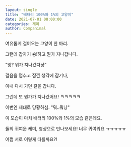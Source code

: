 ```yaml
---
layout: single
title: "배터리 100%와 1%의 고양이"
date: 2021-07-01 08:00:00
categories: 재미
author: Companimal
---
```


여유롭게 걸어오는 고양이 한 마리.

그런데 갑자기 슝!하고 뭔가 지나갑니다.

"잉? 뭐가 지나갔다냥"

걸음을 멈추고 잠깐 생각에 잠기다,

이내 다시 가던 길을 갑니다.

그런데 또 뭔가가 지나갔어요! ㅋㅋㅋㅋㅋ

이번엔 제대로 당황하심. "뭐..뭐냥"

이 모습이 마치 배터리 100%와 1%의 모습 같은데요.

둘의 귀여운 케미, 영상으로 만나보세요! 너무 귀여워요 ㅠㅠㅠㅠㅠ

어쩜 서로 이렇게 다를까요?!
